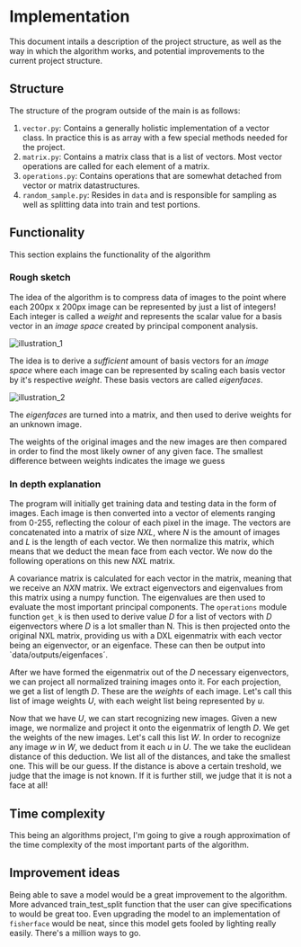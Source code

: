 # Implementation
This document intails a description of the project structure, as well as the way in which the algorithm works, and potential improvements to the current project structure.
## Structure
  The structure of the program outside of the main is as follows:
  1) `vector.py`: Contains a generally holistic implementation of a vector class. In practice this is as array with a few special methods needed for the project.
  2) `matrix.py`: Contains a matrix class that is a list of vectors. Most vector operations are called for each element of a matrix.
  3) `operations.py`: Contains operations that are somewhat detached from vector or matrix datastructures.
  4) `random_sample.py`: Resides in `data` and is responsible for sampling as well as splitting data into train and test portions.
## Functionality
This section explains the functionality of the algorithm
### Rough sketch
The idea of the algorithm is to compress data of images to the point where each 200px x 200px image can be represented by just a list of integers! Each integer is 
called a _weight_ and represents the scalar value for a basis vector in an _image space_ created by principal component analysis. 

![illustration_1](https://user-images.githubusercontent.com/100348027/223536400-48880ea8-be11-4909-ae02-4fbd4e681133.jpg)

The idea is to derive a _sufficient_ amount of basis vectors for an _image space_ where each image can be represented by scaling each basis vector by it's respective _weight_.
These basis vectors are called _eigenfaces_.

![illustration_2](https://user-images.githubusercontent.com/100348027/223538000-f84fefb6-aace-48ec-b484-7952b71b60e2.jpg)

The _eigenfaces_ are turned into a matrix, and then used to derive weights for an unknown image. 


The weights of the original images and the new images are then compared in order to find the 
most likely owner of any given face. The smallest difference between weights indicates the image we guess

### In depth explanation

The program will initially get training data and testing data in the form of images. 
Each image is then converted into a vector of elements ranging from 0-255, reflecting the colour of each pixel in the image. 
The vectors are concatenated into a matrix of size _NXL_, where _N_ is the amount of images and _L_ is the length of each vector. We then normalize this matrix, 
which means that we deduct the mean face from each vector. We now do the following operations on this new _NXL_ matrix.

A covariance matrix is calculated for each vector in the matrix, meaning that we receive an _NXN_ matrix. We extract eigenvectors and eigenvalues from this
matrix using a numpy function. The eigenvalues are then used to evaluate the most important principal components. The `operations` module function `get_k` is then used
to derive value _D_ for a list of vectors with _D_ eigenvectors where _D_ is a lot smaller than N. This is then projected onto the original NXL matrix, providing 
us with a DXL eigenmatrix with each vector being an eigenvector, or an eigenface. These can then be output into `data/outputs/eigenfaces´.

After we have formed the eigenmatrix out of the _D_ necessary eigenvectors, we can project all normalized training images onto it. For each projection, we get a list
of length _D_. These are the _weights_ of each image. Let's call this list of image weights _U_, with each weight list being represented by _u_.

Now that we have _U_, we can start recognizing new images. Given a new image, we normalize and project it onto the eigenmatrix of length _D_. We get the weights of the new images.
Let's call this list _W_. In order to recognize any image _w_ in _W_, we deduct from it each _u_ in _U_. The we take the euclidean distance of this deduction. We list 
all of the distances, and take the smallest one. This will be our guess. If the distance is above a certain treshold, we judge that the image is not known. If it is
further still, we judge that it is not a face at all!

## Time complexity
This being an algorithms project, I'm going to give a rough approximation of the time complexity of the most important parts of the algorithm.

## Improvement ideas
Being able to save a model would be a great improvement to the algorithm. More advanced train_test_split function that the user can give specifications to 
would be great too. Even upgrading the model to an implementation of `fisherface` would be neat, since this model gets fooled by lighting really easily. There's a million ways to go.
